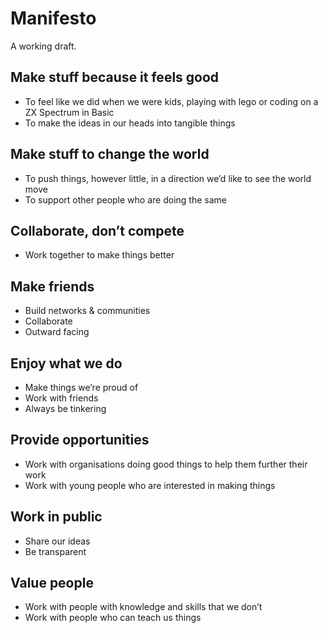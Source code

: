 # Manifesto

A working draft.

## Make stuff because it feels good
- To feel like we did when we were kids, playing with lego or coding on a ZX Spectrum in Basic
- To make the ideas in our heads into tangible things

## Make stuff to change the world
- To push things, however little, in a direction we’d like to see the world move
- To support other people who are doing the same

## Collaborate, don’t compete
- Work together to make things better

## Make friends
- Build networks & communities
- Collaborate
- Outward facing

## Enjoy what we do
- Make things we’re proud of
- Work with friends
- Always be tinkering

## Provide opportunities
- Work with organisations doing good things to help them further their work
- Work with young people who are interested in making things

## Work in public
- Share our ideas
- Be transparent

## Value people
- Work with people with knowledge and skills that we don’t 
- Work with people who can teach us things


